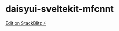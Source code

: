 # daisyui-sveltekit-mfcnnt

[Edit on StackBlitz ⚡️](https://stackblitz.com/edit/daisyui-sveltekit-mfcnnt)